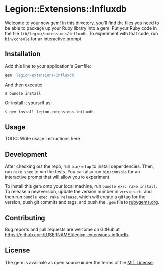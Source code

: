 # Legion::Extensions::Influxdb

Welcome to your new gem! In this directory, you'll find the files you need to be able to package up your Ruby library into a gem. Put your Ruby code in the file `lib/legion/extensions/influxdb`. To experiment with that code, run `bin/console` for an interactive prompt.


## Installation

Add this line to your application's Gemfile:

```ruby
gem 'legion-extensions-influxdb'
```

And then execute:

    $ bundle install

Or install it yourself as:

    $ gem install legion-extensions-influxdb

## Usage

TODO: Write usage instructions here

## Development

After checking out the repo, run `bin/setup` to install dependencies. Then, run `rake spec` to run the tests. You can also run `bin/console` for an interactive prompt that will allow you to experiment.

To install this gem onto your local machine, run `bundle exec rake install`. To release a new version, update the version number in `version.rb`, and then run `bundle exec rake release`, which will create a git tag for the version, push git commits and tags, and push the `.gem` file to [rubygems.org](https://rubygems.org).

## Contributing

Bug reports and pull requests are welcome on GitHub at https://github.com/[USERNAME]/legion-extensions-influxdb.


## License

The gem is available as open source under the terms of the [MIT License](https://opensource.org/licenses/MIT).
